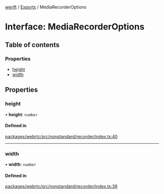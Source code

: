 [werift](../README.md) / [Exports](../modules.md) / MediaRecorderOptions

# Interface: MediaRecorderOptions

## Table of contents

### Properties

- [height](MediaRecorderOptions.md#height)
- [width](MediaRecorderOptions.md#width)

## Properties

### height

• **height**: `number`

#### Defined in

[packages/webrtc/src/nonstandard/recorder/index.ts:40](https://github.com/shinyoshiaki/werift-webrtc/blob/f609bd5a/packages/webrtc/src/nonstandard/recorder/index.ts#L40)

___

### width

• **width**: `number`

#### Defined in

[packages/webrtc/src/nonstandard/recorder/index.ts:39](https://github.com/shinyoshiaki/werift-webrtc/blob/f609bd5a/packages/webrtc/src/nonstandard/recorder/index.ts#L39)
